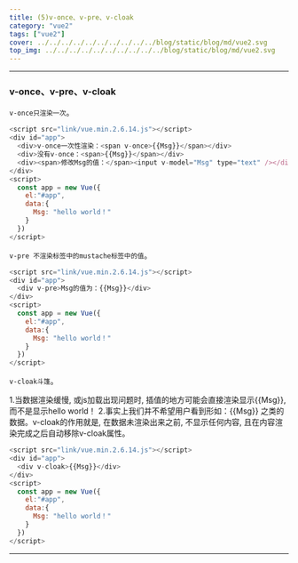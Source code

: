 ```yaml
---
title: (5)v-once、v-pre、v-cloak
category: "vue2"
tags: ["vue2"]
cover: ../../../../../../../../../../blog/static/blog/md/vue2.svg
top_img: ../../../../../../../../../../blog/static/blog/md/vue2.svg
---
```


***

### v-once、v-pre、v-cloak

`v-once只渲染一次`。


```js vue2
<script src="link/vue.min.2.6.14.js"></script>
<div id="app">
  <div>v-once一次性渲染：<span v-once>{{Msg}}</span></div>
  <div>没有v-once：<span>{{Msg}}</span></div>
  <div><span>修改Msg的值：</span><input v-model="Msg" type="text" /></div>
</div>
<script>
  const app = new Vue({
    el:"#app",
    data:{
      Msg: "hello world！"
    }
  })
</script>
```



`v-pre 不渲染标签中的mustache标签中的值`。


```js vue2
<script src="link/vue.min.2.6.14.js"></script>
<div id="app">
  <div v-pre>Msg的值为：{{Msg}}</div>
</div>
<script>
  const app = new Vue({
    el:"#app",
    data:{
      Msg: "hello world！"
    }
  })
</script>
```



`v-cloak斗篷`。

1.当数据渲染缓慢, 或js加载出现问题时, 插值的地方可能会直接渲染显示<span>{</span>{Msg}}, 而不是显示hello world！
2.事实上我们并不希望用户看到形如：<span>{</span>{Msg}} 之类的数据。v-cloak的作用就是, 在数据未渲染出来之前, 不显示任何内容, 且在内容渲染完成之后自动移除v-cloak属性。


```js vue2
<script src="link/vue.min.2.6.14.js"></script>
<div id="app">
  <div v-cloak>{{Msg}}</div>
</div>
<script>
  const app = new Vue({
    el:"#app",
    data:{
      Msg: "hello world！"
    }
  })
</script>
```


***

